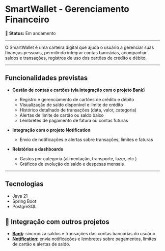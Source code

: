 # SmartWallet - Gerenciamento Financeiro

🚧 **Status:** Em andamento

---

O SmartWallet é uma carteira digital que ajuda o usuário a gerenciar suas finanças pessoais, permitindo integrar contas bancárias, acompanhar saldos e transações, registros de uso dos cartões de crédito e débito.

---

## Funcionalidades previstas
- **Gestão de contas e cartões (via integração com o projeto Bank)**  
  - Registro e gerenciamento de cartões de crédito e débito  
  - Visualização de saldo disponível e limite de crédito  
  - Histórico detalhado de transações (data, valor, categoria)  
  - Alertas de limite de cartão ou saldo baixo  
  - Lembretes de pagamento de fatura ou contas futuras  

- **Integração com o projeto Notification**  
  - Envio de notificações e alertas sobre transações, limites e faturas  

- **Relatórios e dashboards**  
  - Gastos por categoria (alimentação, transporte, lazer, etc.)  
  - Gráficos de evolução do saldo e despesas mensais

---
## Tecnologias
- Java 21
- Spring Boot  
- PostgreSQL

## 🔗 Integração com outros projetos
- **[Bank](https://github.com/Isabela01vSilva/bank)**: sincroniza saldos e transações das contas bancárias do usuário.  
- **[Notification](https://github.com/Isabela01vSilva/notification)**: envia notificações e lembretes sobre pagamentos, limites de cartão e alertas de saldo.
